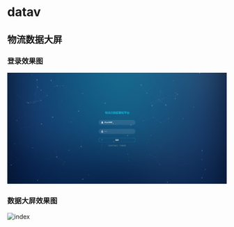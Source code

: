 # datav

## 物流数据大屏

### 登录效果图

![login](./images/login.png)

### 数据大屏效果图

![index](../images/index.png)